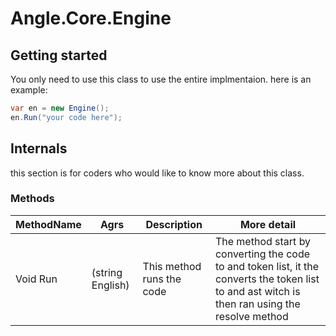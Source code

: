 # Angle.Core.Engine

## Getting started
You only need to use this class to use the entire implmentaion.
here is an example:
```csharp
var en = new Engine();
en.Run("your code here");
```

## Internals
this section is for coders who would like to know more about this class.

### Methods
MethodName|Agrs|Description|More detail
----------|----|-----------|-----------
Void Run|(string English)|This method runs the code|The method start by converting the code to and token list, it the converts the token list to and ast witch is then ran using the resolve method
